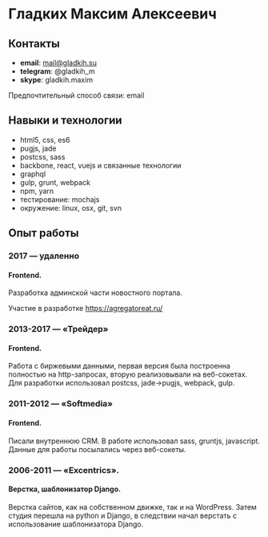 # Гладких Максим Алексеевич

## Контакты
- **email**: mail@gladkih.su
- **telegram**: @gladkih_m
- **skype**: gladkih.maxim

Предпочтительный способ связи: email

## Навыки и технологии
- html5, css, es6
- pugjs, jade
- postcss, sass
- backbone, react, vuejs и связанные технологии
- graphql
- gulp, grunt, webpack
- npm, yarn
- тестирование: mochajs
- окружение: linux, osx, git, svn


## Опыт работы

### 2017 — удаленно
#### Frontend. 
Разработка админской части новостного портала.

Участие в разработке https://agregatoreat.ru/

### 2013-2017 — «Трейдер»
#### Frontend. 
Работа с биржевыми данными, первая версия была построенна полностью на http-запросах, вторую реализовывали на веб-сокетах. Для разработки использовал postcss, jade→pugjs, webpack, gulp. 

### 2011-2012 — «Softmedia»
#### Frontend. 
Писали внутреннюю CRM. В работе использовал sass, gruntjs, javascript. Данные для работы посылались через веб-сокеты.

### 2006-2011 — «Excentrics». 
#### Верстка, шаблонизатор Django. 
Верстка сайтов, как на собственном движке, так и на WordPress. Затем студия перешла на python и Django, в следствии начал верстать с использование шаблонизатора Django.

